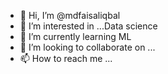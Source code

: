 - 👋 Hi, I’m @mdfaisaliqbal
- 👀 I’m interested in ...Data science
- 🌱 I’m currently learning ML
- 💞️ I’m looking to collaborate on ...
- 📫 How to reach me ...

<!---
mdfaisaliqbal/mdfaisaliqbal is a ✨ special ✨ repository because its `README.md` (this file) appears on your GitHub profile.
You can click the Preview link to take a look at your changes.
--->
